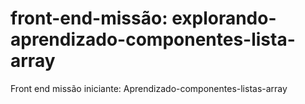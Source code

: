 # front-end-missão: explorando-aprendizado-componentes-lista-array
Front end missão iniciante: Aprendizado-componentes-listas-array
